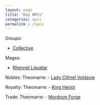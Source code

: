 ```yaml
---
layout: page
title: "Key NPCs"
categories: npcs
permalink : /npcs
---
```


Groups:
 - [Collective][collective]

Mages:
 - [Rhennel Liquelar][rhennel-liquelar]

Nobles:
    Theomarre:
     - [Lady Cithrel Voldavie][cithrel-voldavie]

Royalty:
    Theomarre:
     - [King Heriot][heriot]

Trade:
    Theomarre:
     - [Mordrom Forge][mordrom-forge]



[collective]: /DnD/npcs/collective

[rhennel-liquelar]: /DnD/npcs/mages/rhennel-liquelar

[cithrel-voldavie]: /DnD/npcs/nobles/cithrel-voldavie

[heriot]: /DnD/npcs/royalty/heriot

[mordrom-forge]: /DnD/npcs/trade/mordrom-forge